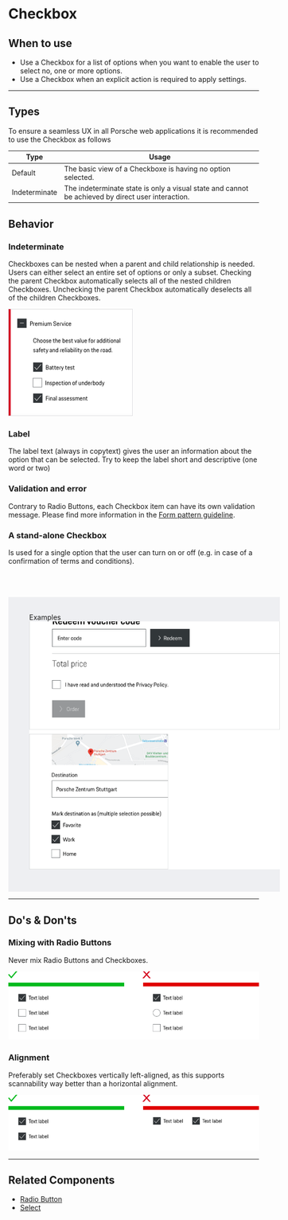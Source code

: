 # Checkbox

<TableOfContents></TableOfContents>

## When to use

- Use a Checkbox for a list of options when you want to enable the user to select no, one or more options.
- Use a Checkbox when an explicit action is required to apply settings.

---

## Types

To ensure a seamless UX in all Porsche web applications it is recommended to use the Checkbox as follows

| Type          | Usage                                                                                             |
| ------------- | ------------------------------------------------------------------------------------------------- |
| Default       | The basic view of a Checkboxe is having no option selected.                                       |
| Indeterminate | The indeterminate state is only a visual state and cannot be achieved by direct user interaction. |

## Behavior

### Indeterminate

Checkboxes can be nested when a parent and child relationship is needed. Users can either select an entire set of
options or only a subset. Checking the parent Checkbox automatically selects all of the nested children Checkboxes.
Unchecking the parent Checkbox automatically deselects all of the children Checkboxes.

![Example of indeterminate checkbox](./assets/checkbox-indeterminate.png)

### Label

The label text (always in copytext) gives the user an information about the option that can be selected. Try to keep the
label short and descriptive (one word or two)

### Validation and error

Contrary to Radio Buttons, each Checkbox item can have its own validation message. Please find more information in the
[Form pattern guideline](patterns/forms).

### A stand-alone Checkbox

Is used for a single option that the user can turn on or off (e.g. in case of a confirmation of terms and conditions).

<div style="background:#EEEFF2; width:100%; margin-top: 64px; padding-top: 32px; padding-left: 42px; padding-bottom: 42px;">
    <p-heading size="large" tag="h3" style="margin-bottom: 24px;">Examples</p-heading>
    <img src="./assets/checkbox-examples.png" alt="Examples" />
</div>

---

## Do's & Don'ts

### Mixing with Radio Buttons

Never mix Radio Buttons and Checkboxes.

![Don't mix Checkboxes and Radio Buttons](./assets/checkbox-dont-mix.png)

### Alignment

Preferably set Checkboxes vertically left-aligned, as this supports scannability way better than a horizontal alignment.

![Don't set checkboxes horizontaly](./assets/checkbox-dont-alignment.png)

---

## Related Components

- [Radio Button](components/radio-button)
- [Select](components/select)
